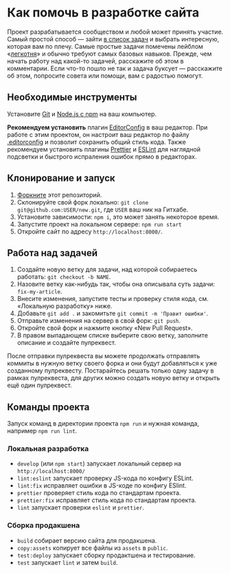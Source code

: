 # Как помочь в разработке сайта

Проект разрабатывается сообществом и любой может принять участие. Самый простой способ — зайти [в список задач](https://github.com/web-standards-ru/new/issues) и выбрать интересную, которая вам по плечу. Самые простые задачи помечены лейблом «[легкотня](https://github.com/web-standards-ru/new/issues?q=is%3Aopen+is%3Aissue+label%3A%D0%BB%D0%B5%D0%B3%D0%BA%D0%BE%D1%82%D0%BD%D1%8F)» и обычно требуют самых базовых навыков. Прежде, чем начать работу над какой-то задачей, расскажите об этом в комментарии. Если что-то пошло не так и задача буксует — расскажите об этом, попросите совета или помощи, вам с радостью помогут.

## Необходимые инструменты

Установите [Git](https://git-scm.com/downloads) и [Node.js с npm](https://nodejs.org/) на ваш компьютер.

**Рекомендуем установить** плагин [EditorConfig](https://editorconfig.org/) в ваш редактор. При работе с этим проектом, он настроит ваш редактор по файлу [.editorconfig](.editorconfig) и позволит сохранить общий стиль кода. Также рекомендуем установить плагины [Prettier](https://prettier.io/docs/en/editors.html) и [ESLint](https://eslint.org/docs/user-guide/integrations) для наглядной подсветки и быстрого испраления ошибок прямо в редакторах.

## Клонирование и запуск

1. [Форкните](https://github.com/web-standards-ru/new/fork) этот репозиторий.
2. Склонируйте свой форк локально: `git clone git@github.com:USER/new.git`, где `USER` ваш ник на Гитхабе.
3. Установите зависимости: `npm i`, это может занять некоторое время.
4. Запустите проект на локальном сервере: `npm run start`
5. Откройте сайт по адресу `http://localhost:8000/`.

## Работа над задачей

1. Создайте новую ветку для задачи, над которой собираетесь работать: `git checkout -b NAME`.
2. Назовите ветку как-нибудь так, чтобы она описывала суть задачи: `fix-my-article`.
3. Внесите изменения, запустите тесты и проверку стиля кода, см. «Локальную разработку» ниже.
4. Добавьте `git add .` и закомитьте `git commit -m 'Правит ошибки'`.
5. Отправьте изменения на сервер в свой форк: `git push`.
6. Откройте свой форк и нажмите кнопку «New Pull Request».
7. В правом выпадающем списке выберите свою ветку, заполните описание и создайте пулреквест.

После отправки пулреквеста вы можете продолжать отправлять коммиты в нужную ветку своего форка и они будут добавляться к уже созданному пулреквесту. Постарайтесь решать только одну задачу в рамках пулреквеста, для других можно создать новую ветку и открыть ещё один пулреквест.

## Команды проекта

Запуск команд в директории проекта `npm run` и нужная команда, например `npm run lint`.

### Локальная разработка

- `develop` (или `npm start`) запускает локальный сервер на `http://localhost:8000/`
- `lint:eslint` запускает проверку JS-кода по конфигу ESLint.
- `lint:fix` исправляет ошибки в JS-коде по конфигу ESlint.
- `prettier` проверяет стиль кода по стандартам проекта.
- `prettier:fix` исправляет стиль кода по стандартам проекта.
- `lint` запускает проверки `eslint` и `prettier`.

### Сборка продакшена

- `build` собирает версию сайта для продакшена.
- `copy:assets` копирует все файлы из `assets` в `public`.
- `test:deploy` запускает сборку продактшена и тестирование.
- `test` запускает `lint` и затем `build`.

